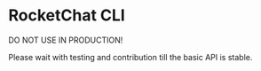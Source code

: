 # RocketChat CLI

DO NOT USE IN PRODUCTION!

Please wait with testing and contribution till the basic API is stable.
